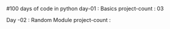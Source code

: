 #100 days of code in python
day-01 : Basics
project-count : 03

Day -02 : Random Module 
project-count : 


